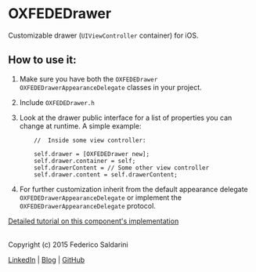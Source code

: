 # OXFEDEDrawer

Customizable drawer (`UIViewController` container) for iOS.


## How to use it:
1. Make sure you have both the `OXFEDEDrawer` `OXFEDEDrawerAppearanceDelegate` classes in your project.
2. Include `OXFEDEDrawer.h`
3. Look at the drawer public interface for a list of properties you can change at runtime.
	A simple example:

	```objc
		//	Inside some view controller:

	    self.drawer = [OXFEDEDrawer new];
	    self.drawer.container = self;
	    self.drawerContent = //	Some other view controller
	    self.drawer.content = self.drawerContent;
	```

4. For further customization inherit from the default appearance delegate `OXFEDEDrawerAppearanceDelegate` or implement the `OXFEDEDrawerAppearanceDelegate` protocol.


[Detailed tutorial on this component's implementation](http://0xfede.io)

<br>
Copyright (c) 2015 Federico Saldarini

[LinkedIn][l1] | [Blog][l2] | [GitHub][l3]

[l1]: https://www.linkedin.com/in/federicosaldarini
[l2]: http://0xfede.io
[l3]: https://github.com/saldavonschwartz
